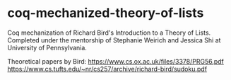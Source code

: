 # coq-mechanized-theory-of-lists
Coq mechanization of Richard Bird's Introduction to a Theory of Lists. Completed under the mentorship of Stephanie Weirich and Jessica Shi at University of Pennsylvania.

Theoretical papers by Bird: https://www.cs.ox.ac.uk/files/3378/PRG56.pdf
https://www.cs.tufts.edu/~nr/cs257/archive/richard-bird/sudoku.pdf

